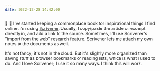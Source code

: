 ```yaml
---
date: 2022-12-28 14:42:00
---
```


📓 📝 I've started keeping a commonplace book for inspirational things I find online. I'm using [Scrivener](https://www.literatureandlatte.com/scrivener/overview). Usually, I copy/paste the article or excerpt directly in, and add a link to the source. Sometimes, I'll use Scrivener's "import from the web" research feature. Scrivener lets me attach my own notes to the documents as well.

It's not fancy; it's not in the cloud. But it's slightly more organized than saving stuff as browser bookmarks or reading lists, which is what I used to do. And I love Scrivener; I use it so many ways. I think this will work.
